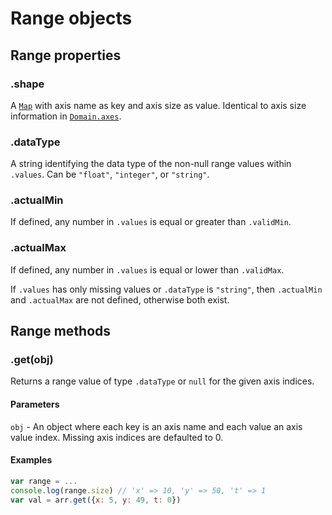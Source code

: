 # Range objects

## Range properties

### .shape

A [`Map`](https://developer.mozilla.org/de/docs/Web/JavaScript/Reference/Global_Objects/Map) with axis name as key and axis size as value. Identical to axis size information in [`Domain.axes`](Domain.md).

### .dataType

A string identifying the data type of the non-null range values within `.values`. Can be `"float"`, `"integer"`, or `"string"`.

### .actualMin

If defined, any number in `.values` is equal or greater than `.validMin`.

### .actualMax

If defined, any number in `.values` is equal or lower than `.validMax`.

If `.values` has only missing values or `.dataType` is `"string"`, then `.actualMin` and `.actualMax` are not defined, otherwise both exist.

## Range methods

### .get(obj)

Returns a range value of type `.dataType` or `null` for the given axis indices.

#### Parameters

`obj` - An object where each key is an axis name and each value an axis value index.
        Missing axis indices are defaulted to 0.

#### Examples

```js
var range = ...
console.log(range.size) // 'x' => 10, 'y' => 50, 't' => 1
var val = arr.get({x: 5, y: 49, t: 0})
```
